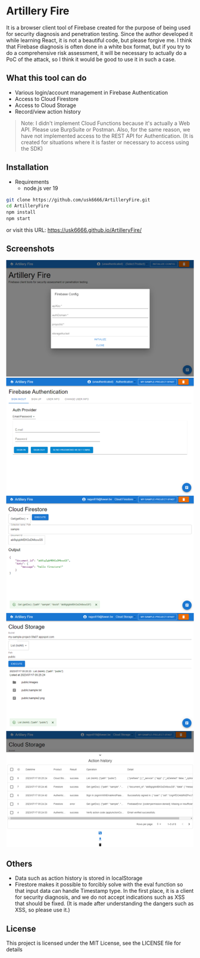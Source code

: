 # Artillery Fire

It is a browser client tool of Firebase created for the purpose of being used for security diagnosis and penetration testing.
Since the author developed it while learning React, it is not a beautiful code, but please forgive me. I think that Firebase diagnosis is often done in a white box format, but if you try to do a comprehensive risk assessment, it will be necessary to actually do a PoC of the attack, so I think it would be good to use it in such a case.


## What this tool can do

- Various login/account management in Firebase Authentication
- Access to Cloud Firestore
- Access to Cloud Storage
- Record/view action history

> Note:
> I didn't implement Cloud Functions because it's actually a Web API. Please use BurpSuite or Postman.
> Also, for the same reason, we have not implemented access to the REST API for Authentication. (It is created for situations where it is faster or necessary to access using the SDK)


## Installation

- Requirements
  - node.js ver 19

```sh
git clone https://github.com/usk6666/ArtilleryFire.git
cd ArtilleryFire
npm install
npm start
```

or visit this URL: <https://usk6666.github.io/ArtilleryFire/>


## Screenshots

![](./screenshots/init.png)
![](./screenshots/auth.png)
![](./screenshots/firestore.png)
![](./screenshots/storage.png)
![](./screenshots/history.png)


## Others

- Data such as action history is stored in localStorage
- Firestore makes it possible to forcibly solve with the eval function so that input data can handle Timestamp type. In the first place, it is a client for security diagnosis, and we do not accept indications such as XSS that should be fixed. (It is made after understanding the dangers such as XSS, so please use it.)


## License

This project is licensed under the MIT License, see the LICENSE file for details